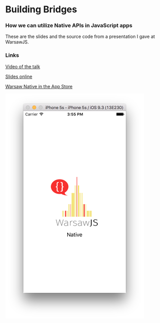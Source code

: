 # Building Bridges
### How we can utilize Native APIs in JavaScript apps

These are the slides and the source code from a presentation I gave at
WarsawJS.

### Links

[Video of the talk](https://youtu.be/mXfMtbeYfA4)

[Slides online](http://filipovskii.github.io/building-bridges)

[Warsaw Native in the App Store](https://itunes.apple.com/us/app/warsaw-native/id1143933761?ls=1&mt=8)


![WarsawNative App](pictures/launch-screen.png)
